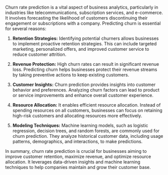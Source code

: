 
Churn rate prediction is a vital aspect of business analytics, particularly in industries like telecommunications, subscription services, and e-commerce.
It involves forecasting the likelihood of customers discontinuing their engagement or subscriptions with a company. Predicting churn is essential for several reasons:

1. **Retention Strategies:** Identifying potential churners allows businesses to implement proactive retention strategies. This can include targeted marketing, personalized offers, and improved customer service to reduce customer attrition.

2. **Revenue Protection:** High churn rates can result in significant revenue loss. Predicting churn helps businesses protect their revenue streams by taking preventive actions to keep existing customers.

3. **Customer Insights:** Churn prediction provides insights into customer behavior and preferences. Analyzing churn factors can lead to product or service improvements and enhance overall customer experience.

4. **Resource Allocation:** It enables efficient resource allocation. Instead of spending resources on all customers, businesses can focus on retaining high-risk customers and allocating resources more effectively.

5. **Modeling Techniques:** Machine learning models, such as logistic regression, decision trees, and random forests, are commonly used for churn prediction. They analyze historical customer data, including usage patterns, demographics, and interactions, to make predictions.

In summary, churn rate prediction is crucial for businesses aiming to improve customer retention, maximize revenue, and optimize resource allocation. It leverages data-driven insights and machine learning techniques to help companies maintain and grow their customer base.

